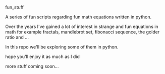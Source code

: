 fun_stuff

A series of fun scripts regarding fun math equations written in python.

Over the years I've gained a lot of interest in strange and fun equations in math for example fractals, mandlebrot set, fibonacci sequence, the golder ratio and ...

In this repo we'll be exploring some of them in python.

hope you'll enjoy it as much as I did

more stuff coming soon...
